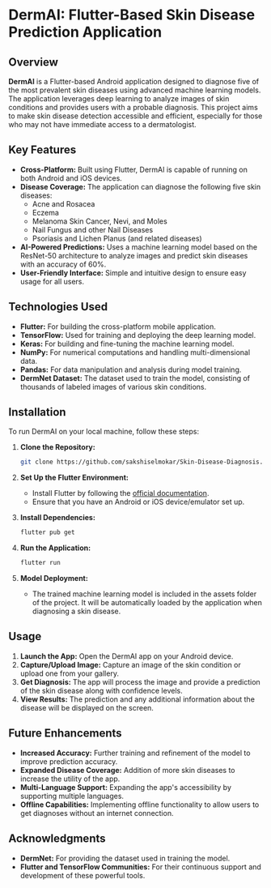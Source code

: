 # DermAI: Flutter-Based Skin Disease Prediction Application

## Overview

**DermAI** is a Flutter-based Android application designed to diagnose five of the most prevalent skin diseases using advanced machine learning models. The application leverages deep learning to analyze images of skin conditions and provides users with a probable diagnosis. This project aims to make skin disease detection accessible and efficient, especially for those who may not have immediate access to a dermatologist.

## Key Features

- **Cross-Platform:** Built using Flutter, DermAI is capable of running on both Android and iOS devices.
- **Disease Coverage:** The application can diagnose the following five skin diseases:
  - Acne and Rosacea
  - Eczema
  - Melanoma Skin Cancer, Nevi, and Moles
  - Nail Fungus and other Nail Diseases
  - Psoriasis and Lichen Planus (and related diseases)
- **AI-Powered Predictions:** Uses a machine learning model based on the ResNet-50 architecture to analyze images and predict skin diseases with an accuracy of 60%.
- **User-Friendly Interface:** Simple and intuitive design to ensure easy usage for all users.

## Technologies Used

- **Flutter:** For building the cross-platform mobile application.
- **TensorFlow:** Used for training and deploying the deep learning model.
- **Keras:** For building and fine-tuning the machine learning model.
- **NumPy:** For numerical computations and handling multi-dimensional data.
- **Pandas:** For data manipulation and analysis during model training.
- **DermNet Dataset:** The dataset used to train the model, consisting of thousands of labeled images of various skin conditions.

## Installation

To run DermAI on your local machine, follow these steps:

1. **Clone the Repository:**
   ```bash
   git clone https://github.com/sakshiselmokar/Skin-Disease-Diagnosis.git
   
2. **Set Up the Flutter Environment:**
   - Install Flutter by following the [official documentation](https://flutter.dev/docs/get-started/install).
   - Ensure that you have an Android or iOS device/emulator set up.

3. **Install Dependencies:**
   ```bash
   flutter pub get
   ```

4. **Run the Application:**
   ```bash
   flutter run
   ```

5. **Model Deployment:**
   - The trained machine learning model is included in the assets folder of the project. It will be automatically loaded by the application when diagnosing a skin disease.

## Usage

1. **Launch the App:** Open the DermAI app on your Android device.
2. **Capture/Upload Image:** Capture an image of the skin condition or upload one from your gallery.
3. **Get Diagnosis:** The app will process the image and provide a prediction of the skin disease along with confidence levels.
4. **View Results:** The prediction and any additional information about the disease will be displayed on the screen.

## Future Enhancements

- **Increased Accuracy:** Further training and refinement of the model to improve prediction accuracy.
- **Expanded Disease Coverage:** Addition of more skin diseases to increase the utility of the app.
- **Multi-Language Support:** Expanding the app's accessibility by supporting multiple languages.
- **Offline Capabilities:** Implementing offline functionality to allow users to get diagnoses without an internet connection.

## Acknowledgments

- **DermNet:** For providing the dataset used in training the model.
- **Flutter and TensorFlow Communities:** For their continuous support and development of these powerful tools.
  
